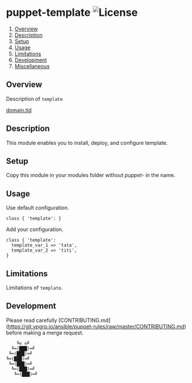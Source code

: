 # puppet-template ![License][license-img]

1. [Overview](#overview)
2. [Description](#module-description)
3. [Setup](#setup)
4. [Usage](#usage)
5. [Limitations](#limitations)
6. [Development](#development)
7. [Miscellaneous](#miscellaneous)

## Overview

Description of `template`

[domain.tld](https://www.domain.tld/)

## Description

This module enables you to install, deploy, and configure template.

## Setup

Copy this module in your modules folder without *puppet-* in the name.

## Usage

Use default configuration.

```puppet
class { 'template': }
```

Add your configuration.

```puppet
class { 'template':
  template_var_1 => 'tata',
  template_var_2 => 'titi',
}
```

## Limitations

Limitations of `template`.

## Development

Please read carefully [CONTRIBUTING.md]
(https://git.vpgrp.io/ansible/puppet-rules/raw/master/CONTRIBUTING.md)
before making a merge request.

```
    ╚⊙ ⊙╝
  ╚═(███)═╝
 ╚═(███)═╝
╚═(███)═╝
 ╚═(███)═╝
  ╚═(███)═╝
   ╚═(███)═╝
```

[license-img]: https://img.shields.io/badge/license-Apache-blue.svg
